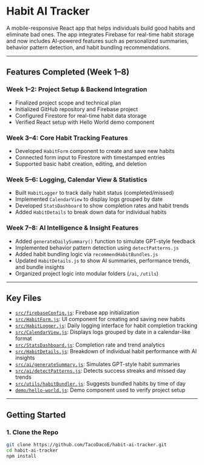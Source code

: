 # Habit AI Tracker

A mobile-responsive React app that helps individuals build good habits and eliminate bad ones. The app integrates Firebase for real-time habit storage and now includes AI-powered features such as personalized summaries, behavior pattern detection, and habit bundling recommendations.

---

## Features Completed (Week 1–8)

### Week 1–2: Project Setup & Backend Integration
- Finalized project scope and technical plan
- Initialized GitHub repository and Firebase project
- Configured Firestore for real-time habit data storage
- Verified React setup with Hello World demo component

### Week 3–4: Core Habit Tracking Features
- Developed `HabitForm` component to create and save new habits
- Connected form input to Firestore with timestamped entries
- Supported basic habit creation, editing, and deletion

### Week 5–6: Logging, Calendar View & Statistics
- Built `HabitLogger` to track daily habit status (completed/missed)
- Implemented `CalendarView` to display logs grouped by date
- Developed `StatsDashboard` to show completion rates and habit trends
- Added `HabitDetails` to break down data for individual habits

### Week 7–8: AI Intelligence & Insight Features
- Added `generateDailySummary()` function to simulate GPT-style feedback
- Implemented behavior pattern detection using `detectPatterns.js`
- Added habit bundling logic via `recommendHabitBundles.js`
- Updated `HabitDetails.js` to show AI summaries, performance trends, and bundle insights
- Organized project logic into modular folders (`/ai`, `/utils`)

---

## Key Files

- [`src/firebaseConfig.js`](https://github.com/TacoDacoE/habit-ai-tracker/blob/main/src/firebaseConfig.js): Firebase app initialization  
- [`src/HabitForm.js`](https://github.com/TacoDacoE/habit-ai-tracker/blob/main/src/HabitForm.js): UI component for creating and saving new habits  
- [`src/HabitLogger.js`](https://github.com/TacoDacoE/habit-ai-tracker/blob/main/src/HabitLogger.js): Daily logging interface for habit completion tracking  
- [`src/CalendarView.js`](https://github.com/TacoDacoE/habit-ai-tracker/blob/main/src/CalendarView.js): Displays logs grouped by date in a calendar-like format  
- [`src/StatsDashboard.js`](https://github.com/TacoDacoE/habit-ai-tracker/blob/main/src/StatsDashboard.js): Completion rate and trend analytics  
- [`src/HabitDetails.js`](https://github.com/TacoDacoE/habit-ai-tracker/blob/main/src/HabitDetails.js): Breakdown of individual habit performance with AI insights  
- [`src/ai/generateSummary.js`](https://github.com/TacoDacoE/habit-ai-tracker/blob/main/src/ai/generateSummary.js): Simulates GPT-style habit summaries  
- [`src/ai/detectPatterns.js`](https://github.com/TacoDacoE/habit-ai-tracker/blob/main/src/ai/detectPatterns.js): Detects success streaks and missed day trends  
- [`src/utils/habitBundler.js`](https://github.com/TacoDacoE/habit-ai-tracker/blob/main/src/utils/habitBundler.js): Suggests bundled habits by time of day  
- [`demo/hello-world.js`](https://github.com/TacoDacoE/habit-ai-tracker/blob/main/demo/hello-world.js): Demo component used to verify project setup

---

## Getting Started

### 1. Clone the Repo

```bash
git clone https://github.com/TacoDacoE/habit-ai-tracker.git
cd habit-ai-tracker
npm install
